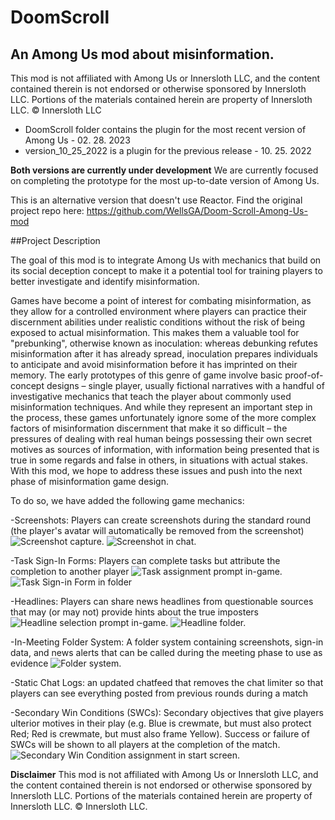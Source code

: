 # DoomScroll
## An Among Us mod about misinformation.

This mod is not affiliated with Among Us or Innersloth LLC, and the content contained therein is not endorsed or otherwise sponsored by Innersloth LLC. Portions of the materials contained herein are property of Innersloth LLC. © Innersloth LLC

- DoomScroll folder contains the plugin for the most recent version of Among Us - 02. 28. 2023
- version_10_25_2022 is a plugin for the previous release - 10. 25. 2022

__Both versions are currently under development__
We are currently focused on completing the prototype for the most up-to-date version of Among Us.
 
This is an alternative version that doesn't use Reactor.
Find the original project repo here: https://github.com/WellsGA/Doom-Scroll-Among-Us-mod

##Project Description

The goal of this mod is to integrate Among Us with mechanics that build on its social deception concept to make it a potential tool for training players to better investigate and identify misinformation. 

Games have become a point of interest for combating misinformation, as they allow for a controlled environment where players can practice their discernment abilities under realistic conditions without the risk of being exposed to actual misinformation. This makes them a valuable tool for "prebunking", otherwise known as inoculation: whereas debunking refutes misinformation after it has already spread, inoculation prepares individuals to anticipate and avoid misinformation before it has imprinted on their memory. The early prototypes of this genre of game involve basic proof-of-concept designs – single player, usually fictional narratives with a handful of investigative mechanics that teach the player about commonly used misinformation techniques. And while they represent an important step in the process, these games unfortunately ignore some of the more complex factors of misinformation discernment that make it so difficult – the pressures of dealing with real human beings possessing their own secret motives as sources of information, with information being presented that is true in some regards and false in others, in situations with actual stakes. With this mod, we hope to address these issues and push into the next phase of misinformation game design.

To do so, we have added the following game mechanics:

-Screenshots: Players can create screenshots during the standard round (the player's avatar will automatically be removed from the screenshot) 
![Screenshot capture.](http://url/to/ScreenshotCapture.png)
![Screenshot in chat.](http://url/to/ScreenshotinChat.png)

-Task Sign-In Forms: Players can complete tasks but attribute the completion to another player
![Task assignment prompt in-game.](http://url/to/TaskSelect.png)
![Task Sign-in Form in folder](http://url/to/TaskFolder.png)

-Headlines: Players can share news headlines from questionable sources that may (or may not) provide hints about the true imposters
![Headline selection prompt in-game.](http://url/to/headlinePostSelection.png)
![Headline folder.](http://url/to/headlinePostInFolder.png)

-In-Meeting Folder System: A folder system containing screenshots, sign-in data, and news alerts that can be called during the meeting phase to use as evidence
![Folder system.](http://url/to/folderOpen.png)

-Static Chat Logs: an updated chatfeed that removes the chat limiter so that players can see everything posted from previous rounds during a match

-Secondary Win Conditions (SWCs): Secondary objectives that give players ulterior motives in their play (e.g. Blue is crewmate, but must also protect Red; Red is crewmate, but must also frame Yellow). Success or failure of SWCs will be shown to all players at the completion of the match.
![Secondary Win Condition assignment in start screen.](http://url/to/SWCStartScreen.png)


__Disclaimer__
This mod is not affiliated with Among Us or Innersloth LLC, and the content contained therein is not endorsed or otherwise sponsored by Innersloth LLC. Portions of the materials contained herein are property of Innersloth LLC. © Innersloth LLC.
